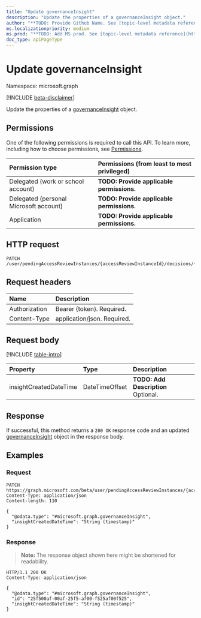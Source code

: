 ```yaml
---
title: "Update governanceInsight"
description: "Update the properties of a governanceInsight object."
author: "**TODO: Provide Github Name. See [topic-level metadata reference](https://msgo.azurewebsites.net/add/document/guidelines/metadata.html#topic-level-metadata)**"
ms.localizationpriority: medium
ms.prod: "**TODO: Add MS prod. See [topic-level metadata reference](https://msgo.azurewebsites.net/add/document/guidelines/metadata.html#topic-level-metadata)**"
doc_type: apiPageType
---
```


# Update governanceInsight
Namespace: microsoft.graph

[!INCLUDE [beta-disclaimer](../../includes/beta-disclaimer.md)]

Update the properties of a [governanceInsight](../resources/governanceinsight.md) object.

## Permissions
One of the following permissions is required to call this API. To learn more, including how to choose permissions, see [Permissions](/graph/permissions-reference).

|Permission type|Permissions (from least to most privileged)|
|:---|:---|
|Delegated (work or school account)|**TODO: Provide applicable permissions.**|
|Delegated (personal Microsoft account)|**TODO: Provide applicable permissions.**|
|Application|**TODO: Provide applicable permissions.**|

## HTTP request

<!-- {
  "blockType": "ignored"
}
-->
``` http
PATCH /user/pendingAccessReviewInstances/{accessReviewInstanceId}/decisions/{accessReviewInstanceDecisionItemId}/insights/{governanceInsightId}
```

## Request headers
|Name|Description|
|:---|:---|
|Authorization|Bearer {token}. Required.|
|Content-Type|application/json. Required.|

## Request body
[!INCLUDE [table-intro](../../includes/update-property-table-intro.md)]


|Property|Type|Description|
|:---|:---|:---|
|insightCreatedDateTime|DateTimeOffset|**TODO: Add Description** Optional.|



## Response

If successful, this method returns a `200 OK` response code and an updated [governanceInsight](../resources/governanceinsight.md) object in the response body.

## Examples

### Request
<!-- {
  "blockType": "request",
  "name": "update_governanceinsight"
}
-->
``` http
PATCH https://graph.microsoft.com/beta/user/pendingAccessReviewInstances/{accessReviewInstanceId}/decisions/{accessReviewInstanceDecisionItemId}/insights/{governanceInsightId}
Content-Type: application/json
Content-length: 110

{
  "@odata.type": "#microsoft.graph.governanceInsight",
  "insightCreatedDateTime": "String (timestamp)"
}
```


### Response
>**Note:** The response object shown here might be shortened for readability.
<!-- {
  "blockType": "response",
  "truncated": true
}
-->
``` http
HTTP/1.1 200 OK
Content-Type: application/json

{
  "@odata.type": "#microsoft.graph.governanceInsight",
  "id": "25f500af-00af-25f5-af00-f525af00f525",
  "insightCreatedDateTime": "String (timestamp)"
}
```

